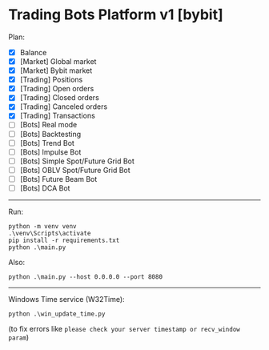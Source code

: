 # Trading Bots Platform v1 [bybit]

Plan:
- [x] Balance
- [x] [Market] Global market
- [x] [Market] Bybit market
- [x] [Trading] Positions
- [x] [Trading] Open orders
- [x] [Trading] Closed orders
- [x] [Trading] Canceled orders
- [x] [Trading] Transactions
- [ ] [Bots] Real mode
- [ ] [Bots] Backtesting
- [ ] [Bots] Trend Bot
- [ ] [Bots] Impulse Bot
- [ ] [Bots] Simple Spot/Future Grid Bot
- [ ] [Bots] OBLV Spot/Future Grid Bot
- [ ] [Bots] Future Beam Bot
- [ ] [Bots] DCA Bot

<hr>

Run:
```commandline
python -m venv venv
.\venv\Scripts\activate
pip install -r requirements.txt
python .\main.py
```
Also:
```commandline
python .\main.py --host 0.0.0.0 --port 8080
```

<hr>

Windows Time service (W32Time):
```commandline
python .\win_update_time.py
```
(to fix errors like `please check your server timestamp or recv_window param`)
